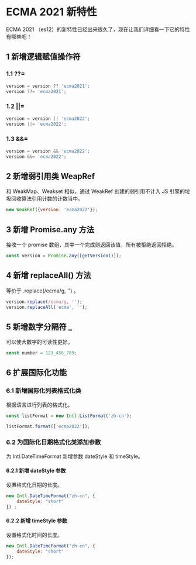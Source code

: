 # ECMA 2021 新特性

ECMA 2021 （es12）的新特性已经出来很久了，现在让我们详细看一下它的特性有哪些吧！

## 1 新增逻辑赋值操作符

### 1.1 ??=

```javascript
version = version ?? 'ecma2021';
version ??= 'ecma2021';
```

### 1.2 ||= 

```javascript
version = version || 'ecma2022';
version ||= 'ecma2022';
```

### 1.3 &&=

```javascript
version = version && 'ecma2022';
version &&= 'ecma2022';
```

## 2 新增弱引用类 WeapRef

和 WeakMap、Weakset 相似，通过 WeakRef 创建的弱引用不计入 JS 引擎的垃圾回收算法引用计数的计数当中。

```javascript
new WeakRef({version: 'ecma2022'});
```

## 3 新增 Promise.any 方法 

接收一个 promise 数组，其中一个完成则返回该值，所有被拒绝返回拒绝。

```javascript
const version = Promise.any([getVersion()]); 
```

## 4 新增 replaceAll() 方法 

等价于 .replace(/ecma/g, '') 。

```javascript 
version.replace(/ecma/g, '');
version.replaceAll('ecma', '');
```

## 5 新增数字分隔符 _

可以使大数字的可读性更好。

```javascript 
const number = 123_456_789;
```

## 6 扩展国际化功能

### 6.1 新增国际化列表格式化类

根据语言进行列表的格式化。

```javascript 
const listFormat = new Intl.ListFormat('zh-cn');

listFormat.format(['ecma2022']);
```

### 6.2 为国际化日期格式化类添加参数

为 Intl.DateTimeFormat 新增参数 dateStyle 和 timeStyle。

#### 6.2.1 新增 dateStyle 参数

设置格式化日期的长度。

```javascript
new Intl.DateTimeFormat("zh-cn", {
    dateStyle: "short"
}) ;
```

#### 6.2.2 新增 timeStyle 参数

设置格式化时间的长度。

```javascript
new Intl.DateTimeFormat("zh-cn", {
    dateStyle: "short"
});
```